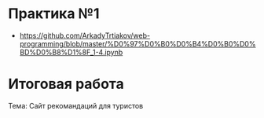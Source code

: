 # Практика №1

* https://github.com/ArkadyTrtiakov/web-programming/blob/master/%D0%97%D0%B0%D0%B4%D0%B0%D0%BD%D0%B8%D1%8F_1-4.ipynb


# Итоговая работа

Тема: Сайт рекомандаций для туристов
